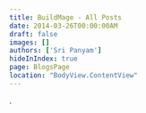 ```yaml
---
title: BuildMage - All Posts
date: 2014-03-26T00:00:00AM
draft: false
images: []
authors: ['Sri Panyam']
hideInIndex: true
page: BlogsPage
location: "BodyView.ContentView"
---
```


.
